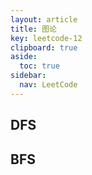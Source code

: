 ```yaml
---
layout: article
title: 图论
key: leetcode-12
clipboard: true
aside:
  toc: true
sidebar:
  nav: LeetCode
---
```


## DFS

## BFS